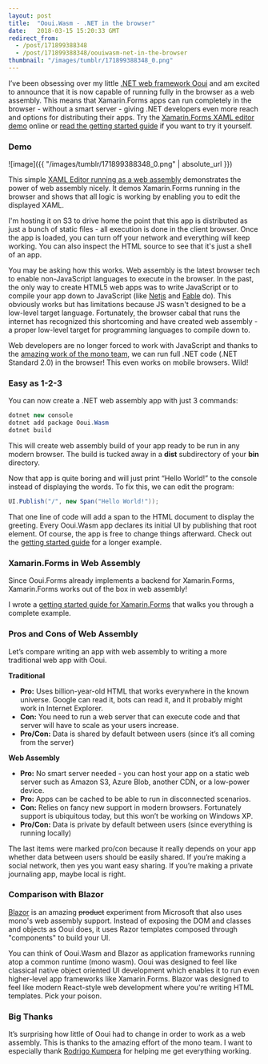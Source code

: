 ```yaml
---
layout: post
title:  "Ooui.Wasm - .NET in the browser"
date:   2018-03-15 15:20:33 GMT
redirect_from:
  - /post/171899388348
  - /post/171899388348/oouiwasm-net-in-the-browser
thumbnail: "/images/tumblr/171899388348_0.png"
---
```




I’ve been obsessing over my little [.NET web framework Ooui](https://github.com/praeclarum/Ooui) and am excited to announce that it is now capable of running fully in the browser as a web assembly. This means that Xamarin.Forms apps can run completely in the browser - without a smart server - giving .NET developers even more reach and options for distributing their apps. Try the [Xamarin.Forms XAML editor demo](https://s3.amazonaws.com/praeclarum.org/wasm/index.html) online or [read the getting started guide](https://github.com/praeclarum/Ooui/wiki/Xamarin.Forms-with-Web-Assembly) if you want to try it yourself.


### Demo


![image]({{ "/images/tumblr/171899388348_0.png" | absolute_url }})



This simple [XAML Editor running as a web assembly](https://s3.amazonaws.com/praeclarum.org/wasm/index.html) demonstrates the power of web assembly nicely. It demos Xamarin.Forms running in the browser and shows that all logic is working by enabling you to edit the displayed XAML.

I'm hosting it on S3 to drive home the point that this app is distributed as just a bunch of static files - all execution is done in the client browser. Once the app is loaded, you can turn off your network and everything will keep working. You can also inspect the HTML source to see that it's just a shell of an app.

You may be asking how this works. Web assembly is the latest browser tech to enable non-JavaScript languages to execute in the browser. In the past, the only way to create HTML5 web apps was to write JavaScript or to compile your app down to JavaScript (like [Netjs](https://github.com/praeclarum/Netjs) and [Fable](https://github.com/fable-compiler/Fable) do). This obviously works but has limitations because JS wasn't designed to be a low-level target language. Fortunately, the browser cabal that runs the internet has recognized this shortcoming and have created web assembly - a proper low-level target for programming languages to compile down to.

Web developers are no longer forced to work with JavaScript and thanks to the [amazing work of the mono team](https://github.com/mono/mono/tree/master/sdks/wasm), we can run full .NET code (.NET Standard 2.0) in the browser! This even works on mobile browsers. Wild!


### Easy as 1-2-3


You can now create a .NET web assembly app with just 3 commands:

```csharp
dotnet new console
dotnet add package Ooui.Wasm
dotnet build
```


This will create web assembly build of your app ready to be run in any modern browser. The build is tucked away in a **dist** subdirectory of your **bin** directory.

Now that app is quite boring and will just print “Hello World!” to the console instead of displaying the words. To fix this, we can edit the program:

```csharp
UI.Publish("/", new Span("Hello World!"));
```


That one line of code will add a span to the HTML document to display the greeting. Every Ooui.Wasm app declares its initial UI by publishing that root element. Of course, the app is free to change things afterward. Check out the [getting started guide](https://github.com/praeclarum/Ooui/wiki/Web-DOM-with-Web-Assembly) for a longer example.


### Xamarin.Forms in Web Assembly




Since Ooui.Forms already implements a backend for Xamarin.Forms, Xamarin.Forms works out of the box in web assembly!




I wrote a [getting started guide for Xamarin.Forms](https://github.com/praeclarum/Ooui/wiki/Xamarin.Forms-with-Web-Assembly) that walks you through a complete example.


### Pros and Cons of Web Assembly


Let’s compare writing an app with web assembly to writing a more traditional web app with Ooui.

**Traditional**

* **Pro:** Uses billion-year-old HTML that works everywhere in the known universe. Google can read it, bots can read it, and it probably might work in Internet Explorer.
* **Con:** You need to run a web server that can execute code and that server will have to scale as your users increase.
* **Pro/Con:** Data is shared by default between users (since it’s all coming from the server)

**Web Assembly**

* **Pro:** No smart server needed - you can host your app on a static web server such as Amazon S3, Azure Blob, another CDN, or a low-power device.
* **Pro:** Apps can be cached to be able to run in disconnected scenarios.
* **Con:** Relies on fancy new support in modern browsers. Fortunately support is ubiquitous today, but this won’t be working on Windows XP.
* **Pro/Con:** Data is private by default between users (since everything is running locally)

The last items were marked pro/con because it really depends on your app whether data between users should be easily shared. If you’re making a social network, then yes you want easy sharing. If you’re making a private journaling app, maybe local is right.


### Comparison with Blazor


[Blazor](https://blogs.msdn.microsoft.com/webdev/2018/02/06/blazor-experimental-project/) is an amazing <strike>product</strike> experiment from Microsoft that also uses mono's web assembly support. Instead of exposing the DOM and classes and objects as Ooui does, it uses Razor templates composed through "components" to build your UI.

You can think of Ooui.Wasm and Blazor as application frameworks running atop a common runtime (mono wasm). Ooui was designed to feel like classical native object oriented UI development which enables it to run even higher-level app frameworks like Xamarin.Forms. Blazor was designed to feel like modern React-style web development where you're writing HTML templates. Pick your poison.


### Big Thanks


It’s surprising how little of Ooui had to change in order to work as a web assembly. This is thanks to the amazing effort of the mono team. I want to especially thank [Rodrigo Kumpera](https://github.com/kumpera) for helping me get everything working.
